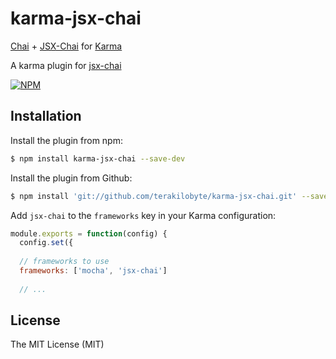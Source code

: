karma-jsx-chai
==========

[Chai](http://chaijs.com) + [JSX-Chai](https://github.com/bkonkle/jsx-chai) for [Karma](http://karma-runner.github.io)

A karma plugin for [jsx-chai](https://github.com/bkonkle/jsx-chai)

[![NPM](https://nodei.co/npm/karma-jsx-chai.png?downloads=true)](https://npmjs.org/package/karma-chai-sinon)

Installation
------------

Install the plugin from npm:

```sh
$ npm install karma-jsx-chai --save-dev
```

Install the plugin from Github:

```sh
$ npm install 'git://github.com/terakilobyte/karma-jsx-chai.git' --save-dev
```

Add `jsx-chai` to the `frameworks` key in your Karma configuration:

```js
module.exports = function(config) {
  config.set({
  
  // frameworks to use
  frameworks: ['mocha', 'jsx-chai']
          
  // ...
```
              
License
-------

The MIT License (MIT)

